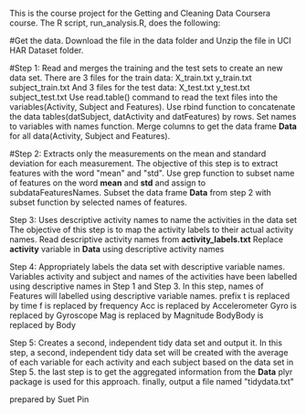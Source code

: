 This is the course project for the Getting and Cleaning Data Coursera course. 
The R script, run_analysis.R, does the following:

#Get the data.
Download the file in the data folder and Unzip the file in UCI HAR Dataset folder.

#Step 1: Read and merges the training and the test sets to create an new data set.
There are 3 files for the train data:
  X_train.txt
  y_train.txt
  subject_train.txt
And 3 files for the test data:
  X_test.txt
  y_test.txt
  subject_test.txt
Use read.table() command to read the text files into the variables(Activity, Subject and Features).
Use rbind function to concatenate the data tables(datSubject, datActivity and datFeatures) by rows.
Set names to variables with names function.
Merge columns to get the data frame **Data** for all data(Activity, Subject and Features).

#Step 2: Extracts only the measurements on the mean and standard deviation for each measurement.
The objective of this step is to extract features with the word "mean" and "std".
Use grep function to subset name of features on the word **mean** and **std** and assign to subdataFeaturesNames.
Subset the data frame **Data** from step 2 with subset function by selected names of features.

Step 3: Uses descriptive activity names to name the activities in the data set
The objective of this step is to map the activity labels to their actual activity names.
Read descriptive activity names from **activity_labels.txt**
Replace **activity** variable in **Data** using descriptive activity names

Step 4: Appropriately labels the data set with descriptive variable names.
Variables activity and subject and names of the activities have been labelled using descriptive names in Step 1 and Step 3.
In this step, names of Features will labelled using descriptive variable names.
prefix t is replaced by time
       f is replaced by frequency
       Acc is replaced by Accelerometer
       Gyro is replaced by Gyroscope
       Mag is replaced by Magnitude
       BodyBody is replaced by Body
       
Step 5: Creates a second, independent tidy data set and output it.
In this step, a second, independent tidy data set will be created with the average of each variable for each activity and
each subject based on the data set in Step 5.
the last step is to get the aggregated information from the **Data**
plyr package is used for this approach.
finally, output a file named "tidydata.txt"

prepared by Suet Pin
